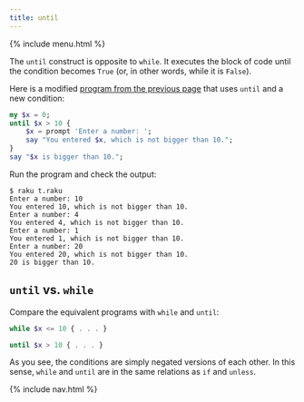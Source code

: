 ```yaml
---
title: until
---
```


{% include menu.html %}

The `until` construct is opposite to `while`. It executes the block of code until the condition becomes `True` (or, in other words, while it is `False`).

Here is a modified [program from the previous page](../while) that uses `until` and a new condition:

```raku
my $x = 0;
until $x > 10 {
    $x = prompt 'Enter a number: ';
    say "You entered $x, which is not bigger than 10.";
}
say "$x is bigger than 10.";
```

Run the program and check the output:

    $ raku t.raku 
    Enter a number: 10
    You entered 10, which is not bigger than 10.
    Enter a number: 4
    You entered 4, which is not bigger than 10.
    Enter a number: 1
    You entered 1, which is not bigger than 10.
    Enter a number: 20
    You entered 20, which is not bigger than 10.
    20 is bigger than 10.

## `until` vs. `while`

Compare the equivalent programs with `while` and `until`:

```raku
while $x <= 10 { . . . }

until $x > 10 { . . . }
```

As you see, the conditions are simply negated versions of each other. In this sense, `while` and `until` are in the same relations as `if` and `unless`.

{% include nav.html %}
